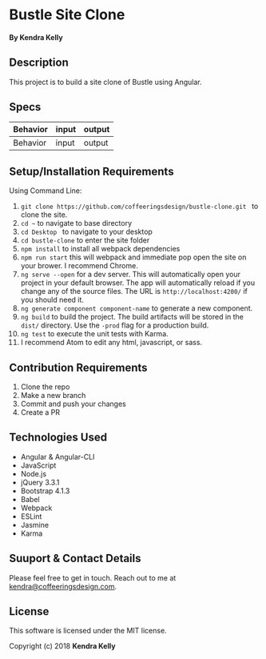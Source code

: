 # Bustle Site Clone

#### By Kendra Kelly

## Description

This project is to build a site clone of Bustle using Angular.

## Specs

| Behavior | input | output |
|----------|-------|--------|
| Behavior | input | output |

## Setup/Installation Requirements
Using Command Line:
1. ``git clone https://github.com/coffeeringsdesign/bustle-clone.git `` to clone the site.
2. ``cd ~`` to navigate to base directory
3. ``cd Desktop `` to navigate to your desktop
4. ``cd bustle-clone`` to enter the site folder
5. ``npm install`` to install all webpack dependencies
7. ``npm run start`` this will webpack and immediate pop open the site on your brower. I recommend Chrome.
8. `ng serve --open` for a dev server. This will automatically open your project in your default browser. The app will automatically reload if you change any of the source files. The URL is `http://localhost:4200/` if you should need it.
9. `ng generate component component-name` to generate a new component.
10. `ng build` to build the project. The build artifacts will be stored in the `dist/` directory. Use the `-prod` flag for a production build.
11. `ng test` to execute the unit tests with Karma.
12. I recommend Atom to edit any html, javascript, or sass.

## Contribution Requirements

1. Clone the repo
1. Make a new branch
1. Commit and push your changes
1. Create a PR

## Technologies Used

* Angular & Angular-CLI
* JavaScript
* Node.js
* jQuery 3.3.1
* Bootstrap 4.1.3
* Babel
* Webpack
* ESLint
* Jasmine
* Karma

## Suuport & Contact Details

Please feel free to get in touch. Reach out to me at kendra@coffeeringsdesign.com.

## License

This software is licensed under the MIT license.

Copyright (c) 2018 **Kendra Kelly**
